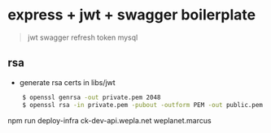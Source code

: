 # express + jwt + swagger boilerplate

> jwt
> swagger
> refresh token
> mysql

## rsa
- generate rsa certs in libs/jwt

```bash
    $ openssl genrsa -out private.pem 2048
    $ openssl rsa -in private.pem -pubout -outform PEM -out public.pem
```

npm run deploy-infra ck-dev-api.wepla.net  weplanet.marcus